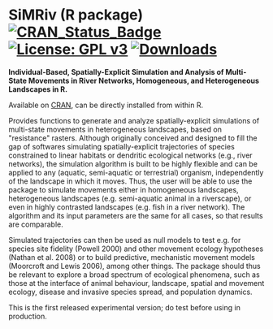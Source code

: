 # SiMRiv (R package) [![CRAN_Status_Badge](http://www.r-pkg.org/badges/version/SiMRiv)](https://cran.r-project.org/package=SiMRiv) [![License: GPL v3](https://img.shields.io/badge/License-GPL%20v3-blue.svg)](http://www.gnu.org/licenses/gpl-3.0) [![Downloads](http://cranlogs.r-pkg.org/badges/SiMRiv)](https://cran.r-project.org/package=SiMRiv)
**Individual-Based, Spatially-Explicit Simulation and Analysis of Multi-State Movements in River Networks, Homogeneous, and Heterogeneous Landscapes in R.**

Available on [CRAN](https://cran.r-project.org/web/packages/SiMRiv/index.html), can be directly installed from within R.

Provides functions to generate and analyze spatially-explicit simulations of multi-state movements in heterogeneous landscapes, based on "resistance" rasters.
Although originally conceived and designed to fill the gap of softwares simulating spatially-explicit trajectories of species constrained to linear habitats or dendritic ecological networks (e.g., river networks), the simulation algorithm is built to be highly flexible and can be applied to any (aquatic, semi-aquatic or terrestrial) organism, independently of the landscape in which it moves.
Thus, the user will be able to use the package to simulate movements either in homogeneous landscapes, heterogeneous landscapes (e.g. semi-aquatic animal in a riverscape),
or even in highly contrasted landscapes (e.g. fish in a river network). The algorithm and its input parameters are the same for all cases, so that results are comparable.

Simulated trajectories can then be used as null models to test e.g. for species site fidelity (Powell 2000) and other movement ecology hypotheses (Nathan et al. 2008)
or to build predictive, mechanistic movement models (Moorcroft and Lewis 2006), among other things. The package should thus be relevant to explore a broad spectrum of
ecological phenomena, such as those at the interface of animal behaviour, landscape, spatial and movement ecology, disease and invasive species spread, and population dynamics.

This is the first released experimental version; do test before using in production.

